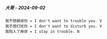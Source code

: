 ##### 大哥 - 2024-09-02

```
我不想麻烦你 = I don't want to trouble you. V
我不想打扰你 = I don't want to disturb you. V
我陷入了麻烦 = I stay in trouble. N
```
